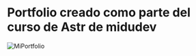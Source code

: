 # Portfolio creado como parte del curso de Astr de midudev

![MiPortfolio](https://porfolio-enio.netlify.app)
